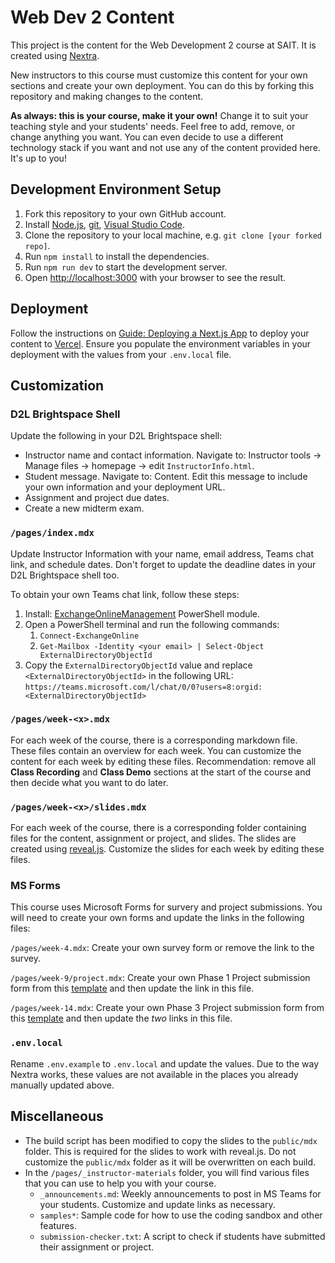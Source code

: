 # Web Dev 2 Content

This project is the content for the Web Development 2 course at SAIT. It is created using [Nextra](https://nextra.site/).

New instructors to this course must customize this content for your own sections and create your own deployment. You can do this by forking this repository and making changes to the content.

**As always: this is your course, make it your own!** Change it to suit your teaching style and your students' needs. Feel free to add, remove, or change anything you want. You can even decide to use a different technology stack if you want and not use any of the content provided here. It's up to you!

## Development Environment Setup

1. Fork this repository to your own GitHub account.
2. Install [Node.js](https://nodejs.org/en/), [git](https://git-scm.com/downloads), [Visual Studio Code](https://code.visualstudio.com/).
3. Clone the repository to your local machine, e.g. `git clone [your forked repo]`.
4. Run `npm install` to install the dependencies.
5. Run `npm run dev` to start the development server.
6. Open [http://localhost:3000](http://localhost:3000) with your browser to see the result.

## Deployment

Follow the instructions on [Guide: Deploying a Next.js App](http://localhost:3000/guides-and-references/deploying-nextjs-app) to deploy your content to [Vercel](https://vercel.com/). Ensure you populate the environment variables in your deployment with the values from your `.env.local` file.

## Customization

### D2L Brightspace Shell

Update the following in your D2L Brightspace shell:

- Instructor name and contact information. Navigate to: Instructor tools -> Manage files -> homepage -> edit `InstructorInfo.html`.
- Student message. Navigate to: Content. Edit this message to include your own information and your deployment URL.
- Assignment and project due dates.
- Create a new midterm exam.

### `/pages/index.mdx`

Update Instructor Information with your name, email address, Teams chat link, and schedule dates. Don't forget to update the deadline dates in your D2L Brightspace shell too.

To obtain your own Teams chat link, follow these steps:

1. Install: [ExchangeOnlineManagement](https://www.powershellgallery.com/packages/ExchangeOnlineManagement/3.0.0) PowerShell module.
2. Open a PowerShell terminal and run the following commands:
   1. `Connect-ExchangeOnline`
   2. `Get-Mailbox -Identity <your email> | Select-Object ExternalDirectoryObjectId`
3. Copy the `ExternalDirectoryObjectId` value and replace `<ExternalDirectoryObjectId>` in the following URL: `https://teams.microsoft.com/l/chat/0/0?users=8:orgid:<ExternalDirectoryObjectId>`

### `/pages/week-<x>.mdx`

For each week of the course, there is a corresponding markdown file. These files contain an overview for each week. You can customize the content for each week by editing these files. Recommendation: remove all **Class Recording** and **Class Demo** sections at the start of the course and then decide what you want to do later.

### `/pages/week-<x>/slides.mdx`

For each week of the course, there is a corresponding folder containing files for the content, assignment or project, and slides. The slides are created using [reveal.js](https://revealjs.com/). Customize the slides for each week by editing these files.

### MS Forms

This course uses Microsoft Forms for survery and project submissions. You will need to create your own forms and update the links in the following files:

`/pages/week-4.mdx`: Create your own survey form or remove the link to the survey.

`/pages/week-9/project.mdx`: Create your own Phase 1 Project submission form from this [template](https://forms.office.com/Pages/ShareFormPage.aspx?id=gyEv9Wef0kq2Vm91T-GWy1pAHe-U4v1PqxKhw8_XZ8NURThSVjFVREtNWEwzWUoyWUFZSzdaNlBEUy4u&sharetoken=suuHbu7AW0IRQc6sQrhl) and then update the link in this file.

`/pages/week-14.mdx`: Create your own Phase 3 Project submission form from this [template](https://forms.office.com/Pages/ShareFormPage.aspx?id=gyEv9Wef0kq2Vm91T-GWy1pAHe-U4v1PqxKhw8_XZ8NUME5WSVBIN1ZUVjBDR1QyVkg0WTRYQ1A0RC4u&sharetoken=kLNtvJGPvubTZuF7SdNk) and then update the _two_ links in this file.

### `.env.local`

Rename `.env.example` to `.env.local` and update the values. Due to the way Nextra works, these values are not available in the places you already manually updated above.

## Miscellaneous

- The build script has been modified to copy the slides to the `public/mdx` folder. This is required for the slides to work with reveal.js. Do not customize the `public/mdx` folder as it will be overwritten on each build.
- In the `/pages/_instructor-materials` folder, you will find various files that you can use to help you with your course.
  - `_announcements.md`: Weekly announcements to post in MS Teams for your students. Customize and update links as necessary.
  - `samples*`: Sample code for how to use the coding sandbox and other features.
  - `submission-checker.txt`: A script to check if students have submitted their assignment or project.
